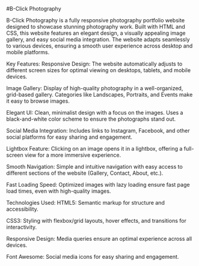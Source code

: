 #B-Click Photography

B-Click Photography is a fully responsive photography portfolio website designed to showcase stunning photography work. Built with HTML and CSS, this website features an elegant design, a visually appealing image gallery, and easy social media integration. The website adapts seamlessly to various devices, ensuring a smooth user experience across desktop and mobile platforms.

Key Features:
Responsive Design:
The website automatically adjusts to different screen sizes for optimal viewing on desktops, tablets, and mobile devices.

Image Gallery:
Display of high-quality photography in a well-organized, grid-based gallery. Categories like Landscapes, Portraits, and Events make it easy to browse images.

Elegant UI:
Clean, minimalist design with a focus on the images. Uses a black-and-white color scheme to ensure the photographs stand out.

Social Media Integration:
Includes links to Instagram, Facebook, and other social platforms for easy sharing and engagement.

Lightbox Feature:
Clicking on an image opens it in a lightbox, offering a full-screen view for a more immersive experience.

Smooth Navigation:
Simple and intuitive navigation with easy access to different sections of the website (Gallery, Contact, About, etc.).

Fast Loading Speed:
Optimized images with lazy loading ensure fast page load times, even with high-quality images.

Technologies Used:
HTML5: Semantic markup for structure and accessibility.

CSS3: Styling with flexbox/grid layouts, hover effects, and transitions for interactivity.

Responsive Design: Media queries ensure an optimal experience across all devices.

Font Awesome: Social media icons for easy sharing and engagement.



